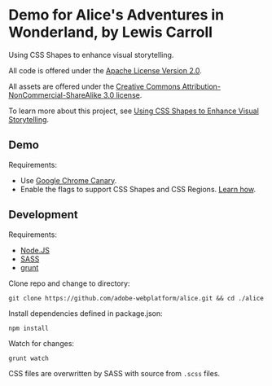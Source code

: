 Demo for Alice's Adventures in Wonderland, by Lewis Carroll
====

Using CSS Shapes to enhance visual storytelling.

All code is offered under the [Apache License Version 2.0](http://www.apache.org/licenses/LICENSE-2.0).

All assets are offered under the [Creative Commons Attribution-NonCommercial-ShareAlike 3.0 license](http://creativecommons.org/licenses/by-nc-sa/3.0/deed.en_US). 

To learn more about this project, see [Using CSS Shapes to Enhance Visual Storytelling](http://blogs.adobe.com/webplatform/2013/10/23/css-shapes-visual-storytelling/).

Demo
---

Requirements:

- Use [Google Chrome Canary](https://www.google.com/intl/en/chrome/browser/canary.html).
- Enable the flags to support CSS Shapes and CSS Regions. [Learn how](http://html.adobe.com/webplatform/enable/).


Development
---

Requirements:
- [Node.JS](http://nodejs.org/)
- [SASS](http://sass-lang.com/)
- [grunt](http://gruntjs.com/)

Clone repo and change to directory:

`git clone https://github.com/adobe-webplatform/alice.git && cd ./alice`

Install dependencies defined in package.json:

`npm install`

Watch for changes:

`grunt watch`



CSS files are overwritten by SASS with source from `.scss` files.
